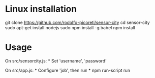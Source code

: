 # Linux installation 

git clone https://github.com/rodolfo-picoreti/sensor-city
cd sensor-city
sudo apt-get install nodejs
sudo npm install -g babel
npm install

# Usage

On src/sensorcity.js:
	* Set 'username', 'password' 

On src/app.js:
	* Configure 'job', then run
	* npm run-script run

